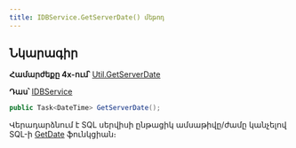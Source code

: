 ```yaml
---
title: IDBService.GetServerDate() մեթոդ
---
```


## Նկարագիր

**Համարժեքը 4x-ում՝** [Util.GetServerDate](https://armsoft.github.io/as4x-docs/HTM/ProgrGuide/Functions/Functions/GetServerDate.html)

**Դաս՝** [IDBService](../IDBService.md)

```c#
public Task<DateTime> GetServerDate();
```

Վերադարձնում է SQL սերվիսի ընթացիկ ամսաթիվը/ժամը կանչելով SQL-ի [GetDate](https://learn.microsoft.com/en-us/sql/t-sql/functions/getdate-transact-sql) ֆունկցիան։
